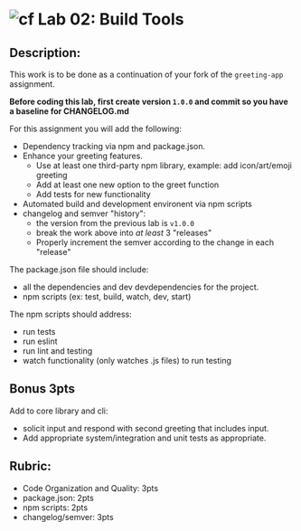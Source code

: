 ![cf](http://i.imgur.com/7v5ASc8.png)  Lab 02: Build Tools
===

## Description:

This work is to be done as a continuation of your fork of the `greeting-app` assignment.

__Before coding this lab, first create version `1.0.0` and commit so you have a baseline for CHANGELOG.md__
 
For this assignment you will add the following:
  * Dependency tracking via npm and package.json. 
  * Enhance your greeting features. 
    * Use at least one third-party npm library, example: add icon/art/emoji greeting
    * Add at least one new option to the greet function
    * Add tests for new functionality
  * Automated build and development environent via npm scripts
  * changelog and semver "history":
    * the version from the previous lab is `v1.0.0`
    * break the work above into _at least_ 3 "releases"
    * Properly increment the semver according to the change in each "release"

The package.json file should include:
  * all the dependencies and dev devdependencies for the project.
  * npm scripts (ex: test, build, watch, dev, start)

The npm scripts should address:
  * run tests
  * run eslint
  * run lint and testing
  * watch functionality (only watches .js files) to run testing

## Bonus **3pts**  
Add to core library and cli:
* solicit input and respond with second greeting that includes input.
* Add appropriate system/integration and unit tests as appropriate. 

## Rubric:

* Code Organization and Quality: 3pts
* package.json: 2pts
* npm scripts: 2pts
* changelog/semver: 3pts
